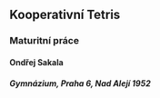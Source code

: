 ﻿---
documentType: cover
---

## Kooperativní Tetris
### Maturitní práce
#### Ondřej Sakala
##### Gymnázium, Praha 6, Nad Alejí 1952

